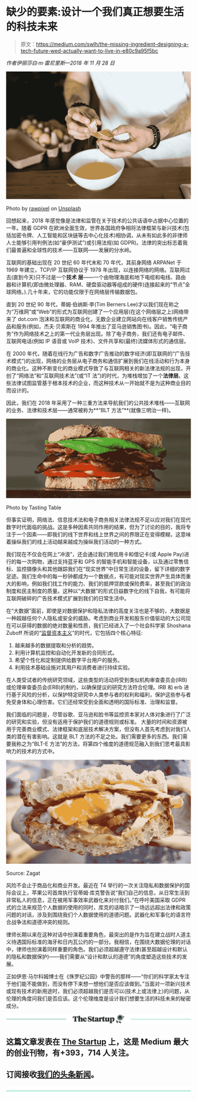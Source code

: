 # 缺少的要素:设计一个我们真正想要生活的科技未来

> 原文：<https://medium.com/swlh/the-missing-ingredient-designing-a-tech-future-wed-actually-want-to-live-in-e80c9a95f5bc>

*作者伊丽莎白·m·雷尼里斯—2018 年 11 月 28 日*

![](img/01425221ecf793a0fb0c91648f385166.png)

Photo by [rawpixel](https://unsplash.com/photos/ugstvQwSMfY?utm_source=unsplash&utm_medium=referral&utm_content=creditCopyText) on [Unsplash](https://unsplash.com/search/photos/runny-egg?utm_source=unsplash&utm_medium=referral&utm_content=creditCopyText)

回想起来，2018 年感觉像是法律和监管在关于技术的公共话语中占据中心位置的一年。随着 GDPR 在欧洲全面生效，世界各国政府争相将法律框架与新兴技术(包括加密令牌、人工智能和区块链等去中心化技术)相协调，从未有如此多的非律师人士能够引用判例法(如“豪伊测试”)或引用法规(如 GDPR)。法律的突出标志着我们最普遍和全球性的技术——互联网——发展的分水岭。

互联网的基础出现在 20 世纪 60 年代末和 70 年代，其前身网络 ARPANet 于 1969 年建立，TCP/IP 互联网协议于 1978 年出现，以连接网络的网络。互联网过去(直到今天)只不过是一个**技术** **层**——一个由物理海底和地下电缆和电线、路由器和计算机(即由微处理器、RAM、硬盘驱动器等组成的硬件)连接起来的“节点”全球网络。).几十年来，它的功能仅限于在网络层传输数据包。

直到 20 世纪 90 年代，蒂姆·伯纳斯·李(Tim Berners Lee)才以我们现在称之为“万维网”或“Web”的形式为互联网创建了一个应用层(在这个网络层之上)网络带来了 dot.com 泡沫和互联网的商业化，无数企业建立网站向在线客户销售传统产品和服务(例如，杰夫·贝索斯在 1994 年推出了亚马逊销售图书)。因此，“电子商务”作为网络技术之上的第一代业务层出现。除了电子商务，我们还有电子邮件、互联网电话(例如 IP 语音或 VoIP 技术)、文件共享和(最终)流媒体形式的通信层。

在 2000 年代，随着在线行为广告和数字广告推动的数字经济(即互联网的“广告技术模式”)的出现，网络的业务层从电子商务和通信扩展到我们在线活动和行为本身的商业化。这种不断变化的商业模式导致了与互联网相关的新法律法规的出现，开创了“网络法”和“互联网技术法”(或“IT 法”)的时代，为堆栈增加了一个**法律层**。这些法律试图监管基于根本技术的企业，而这种技术从一开始就不是为这种商业目的而设计的。

因此，我们在 2018 年采用了一种三重方法来导航我们的公共技术堆栈——互联网的业务、法律和技术层——通常被称为**“BLT 方法”**(就像三明治一样)。

![](img/f621e1c65062d6d3f62f728a95647486.png)

Photo by Tasting Table

但事实证明，网络法、信息技术法和电子商务相关法律法规不足以应对我们在现代数字时代面临的挑战。这是多种因素共同作用的结果，但为了讨论的目的，我将专注于一个因素——即我们的线下世界和线上世界之间的界限正在变得模糊，这意味着操纵我们的线上活动越来越成为操纵我们活动的一种方式。

我们现在不仅会在网上“冲浪”，还会通过我们用信用卡和借记卡(或 Apple Pay)进行的每一次购物，通过支持蓝牙和 GPS 的智能手机和智能设备，以及通过零售信标、监控摄像头和其他跟踪我们在“现实世界”中日常生活的设备，留下详细的数字足迹。我们生命中的每一秒钟都成为一个数据点，有可能对现实世界产生具体而重大的影响，例如我们找工作的能力、我们的抵押贷款或保险费率，甚至我们的政治制度和民主制度的质量。这种以“大数据”的形式日益数字化的线下自我，有可能将互联网破碎的广告技术模式扩展到我们的日常生活中。

在“大数据”面前，即使是对数据保护和隐私法律的高度关注也是不够的，大数据是一种超越任何个人隐私或安全的威胁。考虑到商业开发和股东价值驱动的大公司现在可以获得的数据的绝对数量和性质，我们已经进入了一个社会科学家 Shoshana Zuboff 所说的“[监督资本主义](https://www.hbs.edu/faculty/Pages/item.aspx?num=49122)”的时代，它包括四个核心特征:

1.  越来越多的数据提取和分析的趋势。
2.  利用计算机监控和自动化开发新的合同形式。
3.  希望个性化和定制提供给数字平台用户的服务。
4.  利用技术基础设施对其用户和消费者进行持续实验。

在人类受试者的传统研究领域，这些类型的活动将受到类似机构审查委员会(IRB)或伦理审查委员会(ERB)的制约，以确保提议的研究方法符合伦理。IRB 和 erb 进行基于风险的分析，以保护特定研究中人类参与者的权利和福利，保护这些参与者免受身体和心理伤害。它们还经常受到全面和透明的国际标准、治理和监督。

我们面临的问题是，尽管谷歌、亚马逊和脸书等监控资本家对人体对象进行了广泛的研究和实验，但没有适用于保护我们的道德规则或标准。 大量的时间和资源被用于完善商业模式、法律框架和底层技术解决方案，但没有人首先考虑到对我们人类的潜在有害影响。这就是 BLT 方法的不足之处。我们需要更多的东西。我们需要我称之为“BLT-E 方法”的方法，将第四个维度的道德规范融入到我们思考最具影响力的技术的方式中。

![](img/db9ee7b79acc060fe19b4ea6e151ce49.png)

Source: Zagat

风险不会止于商品化和商业开发。最近在 T4 举行的一次关注隐私和数据保护的国际会议上，苹果公司首席执行官蒂姆·库克警告说“我们自己的信息，从日常生活到非常私人的信息，正在被用军事效率武器化来对付我们。”在呼吁美国采取 GDPR 式的立法来规范个人数据的使用的同时，库克的话暗示了一场远远超出法律和政策问题的对话，涉及到围绕我们个人数据使用的道德问题。武器化和军事化的语言符合战争法和道德冲突的规则。

律师长期以来在这种对话中扮演着重要角色，最突出的是作为旨在建立战时人道主义待遇国际标准的海牙和日内瓦公约的一部分。我相信，在围绕大数据伦理的对话中，律师也扮演着同样重要的角色。我们必须超越遵守法律(甚至超越设计和默认的隐私和数据保护)——我们需要从“设计和默认的道德”的角度塑造这些技术的发展。

正如伊恩·马尔科姆博士在《侏罗纪公园》中警告的那样——“你们的科学家太专注于他们能不能做到，而没有停下来想一想他们是否应该做到。”当面对一项新兴技术或现有技术的新用途时，我们必须超越我们是否可以(技术上或法律上)的问题，从伦理的角度问我们是否应该。这个伦理维度是设计我们想要生活的科技未来的秘密成分。

[![](img/308a8d84fb9b2fab43d66c117fcc4bb4.png)](https://medium.com/swlh)

## 这篇文章发表在 [The Startup](https://medium.com/swlh) 上，这是 Medium 最大的创业刊物，有+393，714 人关注。

## 订阅接收[我们的头条新闻](http://growthsupply.com/the-startup-newsletter/)。

[![](img/b0164736ea17a63403e660de5dedf91a.png)](https://medium.com/swlh)